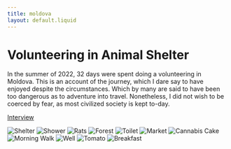 ```yaml
---
title: moldova
layout: default.liquid
---
```


# Volunteering in Animal Shelter

In the summer of 2022, 32 days were spent doing a volunteering in Moldova.
This is an account of the journey, which I dare say to have enjoyed despite the circumstances.
Which by many are said to have been too dangerous as to adventure into travel. Nonetheless, I did not wish
to be coerced by fear, as most civilized society is kept to-day.

[Interview](https://www.youtube.com/watch?v=heve2bdZlM8)

![Shelter](../media/shelter.jpg)
![Shower](../media/moldovaShower.jpg) 
![Rats](../media/moldovaRat.jpg)
![Forest](../media/moldovaForest.jpg) 
![Toilet](../media/moldovaBath.jpg)
![Market](../media/market.jpg)
![Cannabis Cake](../media/cannabisBiscuit.jpg)
![Morning Walk](../media/morningWalk.jpg)
![Well](../media/moldovaWell.jpg)
![Tomato](../media/orangeTomato.jpg)
![Breakfast](../media/tucanoCafeBreakfast.jpg)

